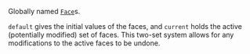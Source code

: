 Globally named [`Face`](@ref)s.

`default` gives the initial values of the faces, and `current` holds the active (potentially modified) set of faces. This two-set system allows for any modifications to the active faces to be undone.
